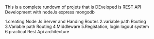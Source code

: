 This is a complete rundown of projets that is DEveloped is REST API Development with nodeJs express mongodb

1.creating Node Js Server and Handing Routes
2.variable path Routing 
3.Variable path Routing
4.Middleware
5.Registation, login logout system
6.practical Rest Api architecture
